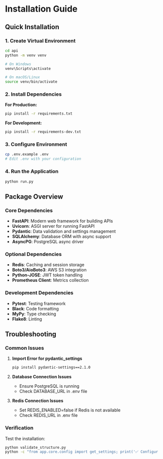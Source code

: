 # Installation Guide

## Quick Installation

### 1. Create Virtual Environment
```bash
cd api
python -m venv venv

# On Windows
venv\Scripts\activate

# On macOS/Linux
source venv/bin/activate
```

### 2. Install Dependencies

**For Production:**
```bash
pip install -r requirements.txt
```

**For Development:**
```bash
pip install -r requirements-dev.txt
```

### 3. Configure Environment
```bash
cp .env.example .env
# Edit .env with your configuration
```

### 4. Run the Application
```bash
python run.py
```

## Package Overview

### Core Dependencies
- **FastAPI**: Modern web framework for building APIs
- **Uvicorn**: ASGI server for running FastAPI
- **Pydantic**: Data validation and settings management
- **SQLAlchemy**: Database ORM with async support
- **AsyncPG**: PostgreSQL async driver

### Optional Dependencies
- **Redis**: Caching and session storage
- **Boto3/AioBoto3**: AWS S3 integration
- **Python-JOSE**: JWT token handling
- **Prometheus Client**: Metrics collection

### Development Dependencies
- **Pytest**: Testing framework
- **Black**: Code formatting
- **MyPy**: Type checking
- **Flake8**: Linting

## Troubleshooting

### Common Issues

1. **Import Error for pydantic_settings**
   ```bash
   pip install pydantic-settings==2.1.0
   ```

2. **Database Connection Issues**
   - Ensure PostgreSQL is running
   - Check DATABASE_URL in .env file

3. **Redis Connection Issues**
   - Set REDIS_ENABLED=false if Redis is not available
   - Check REDIS_URL in .env file

### Verification

Test the installation:
```bash
python validate_structure.py
python -c "from app.core.config import get_settings; print('✅ Configuration loaded successfully')"
```